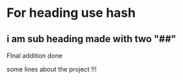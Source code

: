 # For heading use hash

## i am sub heading made with two "##"
FInal addition done

some lines about the project !!!
